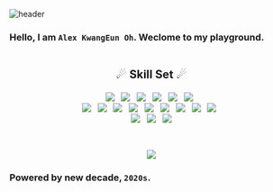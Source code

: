 ![header](https://capsule-render.vercel.app/api?type=wave&color=gradient&height=300&section=header&text=Alex%20KwangEun%20OH&fontSize=70&fontColor=&rotate=0&animation=twinkling)

### Hello, I am **`Alex KwangEun Oh`**. Weclome to my playground.

<p align="center" style="font-size: 20px;">
<br/>
☄ <b>Skill Set</b> ☄
</p>
<p align="center">
    <img src="https://img.shields.io/badge/C++-00599C?style=flat-square&logo=C%2B%2B&logoColor=white"/>&nbsp;&nbsp;
    <img src="https://img.shields.io/badge/C%23-239120?style=flat-square&logo=C%20Sharp&logoColor=white"/>&nbsp;&nbsp;
    <img src="https://img.shields.io/badge/Java-007396?style=flat-square&logo=Java&logoColor=white"/>&nbsp;&nbsp;
    <img src="https://img.shields.io/badge/JavaScript-F7DF1E?style=flat-square&logo=JavaScript&logoColor=black"/>&nbsp;&nbsp;
    <img src="https://img.shields.io/badge/PHP-777BB4?style=flat-square&logo=PHP&logoColor=white"/>&nbsp;&nbsp;
    <img src="https://img.shields.io/badge/TypeScript-3178C6?style=flat-square&logo=TypeScript&logoColor=white"/>&nbsp;&nbsp;
    <br/>
    <img src="https://img.shields.io/badge/HTML5-E34F26?style=flat-square&logo=HTML5&logoColor=white"/>&nbsp;&nbsp;
    <img src="https://img.shields.io/badge/CSS3-1572B6?style=flat-square&logo=CSS3&logoColor=white"/>&nbsp;&nbsp;
    <img src="https://img.shields.io/badge/Vue.js-4FC08D?style=flat-square&logo=Vue.js&logoColor=white"/>&nbsp;&nbsp;
    <img src="https://img.shields.io/badge/Vuetify-1867C0?style=flat-square&logo=Vuetify&logoColor=white"/>&nbsp;&nbsp;
    <img src="https://img.shields.io/badge/jQuery-0769AD?style=flat-square&logo=jQuery&logoColor=white"/>&nbsp;&nbsp;
    <img src="https://img.shields.io/badge/Node.js-339933?style=flat-square&logo=Node.js&logoColor=white"/>&nbsp;&nbsp;
    <img src="https://img.shields.io/badge/Express-000000?style=flat-square&logo=Express&logoColor=white"/>&nbsp;&nbsp;
    <img src="https://img.shields.io/badge/Laravel-FF2D20?style=flat-square&logo=Laravel&logoColor=white"/>&nbsp;&nbsp;
    <img src="https://img.shields.io/badge/CodeIgniter-EF4223?style=flat-square&logo=CodeIgniter&logoColor=white"/>&nbsp;&nbsp;
    <br/>
    <img src="https://img.shields.io/badge/MySQL-4479A1?style=flat-square&logo=MySQL&logoColor=white"/>&nbsp;&nbsp;
    <img src="https://img.shields.io/badge/MS SQL Server-CC2927?style=flat-square&logo=Microsoft%20SQL%20Server&logoColor=white"/>&nbsp;&nbsp;
    <img src="https://img.shields.io/badge/MongoDB-47A248?style=flat-square&logo=MongoDB&logoColor=white"/>
</p>
<br/>

<p align="center">
  <a href="https://github.com/anuraghazra/github-readme-stats">
    <img src="https://github-readme-stats.vercel.app/api?username=kko2017&hide=contribs,stars&count_private=true&show_icons=true&theme=tokyonight"/>
  </a>
</p>

### Powered by new decade, `2020s`.

<!--
**kko2017/kko2017** is a ✨ _special_ ✨ repository because its `README.md` (this file) appears on your GitHub profile.

Here are some ideas to get you started:

- 🔭 I’m currently working on ...
- 🌱 I’m currently learning ...
- 👯 I’m looking to collaborate on ...
- 🤔 I’m looking for help with ...
- 💬 Ask me about ...
- 📫 How to reach me: ...
- 😄 Pronouns: ...
- ⚡ Fun fact: ...
-->
